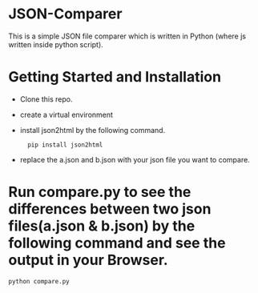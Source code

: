 # JSON-Comparer

 
This is a simple JSON file comparer which is written in Python (where js written inside python script). 

# Getting Started and Installation

* Clone this repo.
* create a virtual environment
* install json2html by the following command.
	
	    pip install json2html
* replace the a.json and b.json with your json file you want to compare.

# Run compare.py to see the differences between two json files(a.json & b.json) by the following command and see the output in your Browser.

    python compare.py




